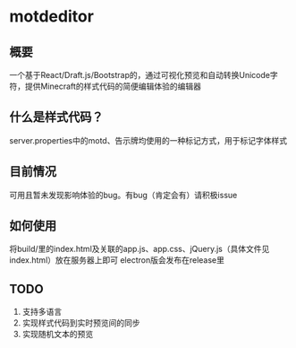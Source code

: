 # motdeditor
## 概要
  一个基于React/Draft.js/Bootstrap的，通过可视化预览和自动转换Unicode字符，提供Minecraft的样式代码的简便编辑体验的编辑器
## 什么是样式代码？
  server.properties中的motd、告示牌均使用的一种标记方式，用于标记字体样式
## 目前情况
   可用且暂未发现影响体验的bug。有bug（肯定会有）请积极issue
## 如何使用
   将build/里的index.html及关联的app.js、app.css、jQuery.js（具体文件见index.html）放在服务器上即可
   electron版会发布在release里
## TODO
  1. 支持多语言
  2. 实现样式代码到实时预览间的同步
  3. 实现随机文本的预览
